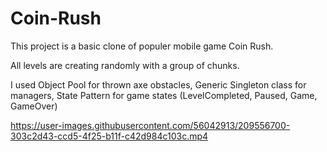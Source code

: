 # Coin-Rush


This project is a basic clone of populer mobile game Coin Rush.

All levels are creating randomly with a group of chunks.

I used Object Pool for thrown axe obstacles,
Generic Singleton class for managers,
State Pattern for game states (LevelCompleted, Paused, Game, GameOver)

https://user-images.githubusercontent.com/56042913/209556700-303c2d43-ccd5-4f25-b11f-c42d984c103c.mp4

